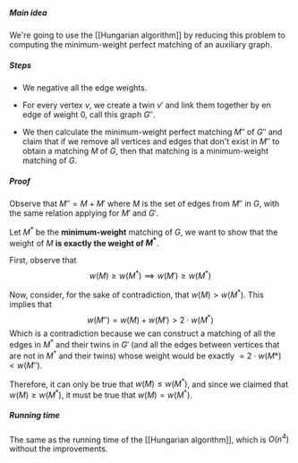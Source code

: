 
##### Main idea

We're going to use the [[Hungarian algorithm]] by reducing this problem to computing the minimum-weight perfect matching of an auxiliary graph.

##### Steps

- We negative all the edge weights.

- For every vertex $v$, we create a twin $v'$ and link them together by en edge of weight $0$, call this graph $G''$.

- We then calculate the minimum-weight perfect matching $M''$ of $G''$ and claim that if we remove all vertices and edges that don't exist in $M''$ to obtain a matching $M$ of $G$, then that matching is  a minimum-weight matching of $G$.

##### Proof

Observe that $M'' = M + M'$ where $M$ is the set of edges from $M''$ in $G$, with the same relation applying for $M'$ and $G'$.

Let $M^*$ be the **minimum-weight** matching of $G$, we want to show that the weight of $M$ **is exactly the weight of $M^*$**. 

First, observe that 
$$w(M) \geq w(M^*) \implies w(M') \geq w(M^*)$$

Now, consider, for the sake of contradiction, that $w(M) > w(M^*)$. This implies that 
$$w(M'') = w(M) + w(M') > 2\cdot w(M^*)$$
Which is a contradiction because we can construct a matching of all the edges in $M^*$ and their twins in $G'$ (and all the edges between vertices that are not in $M^*$ and their twins) whose weight would be exactly $= 2 \cdot w(M*) < w(M'')$. 

Therefore, it can only be true that $w(M) \leq w(M^*)$, and since we claimed that $w(M) \geq w(M^*)$, it must be true that $w(M) = w(M^*)$. 

##### Running time

The same as the running time of the [[Hungarian algorithm]], which is $O(n^4)$ without the improvements.